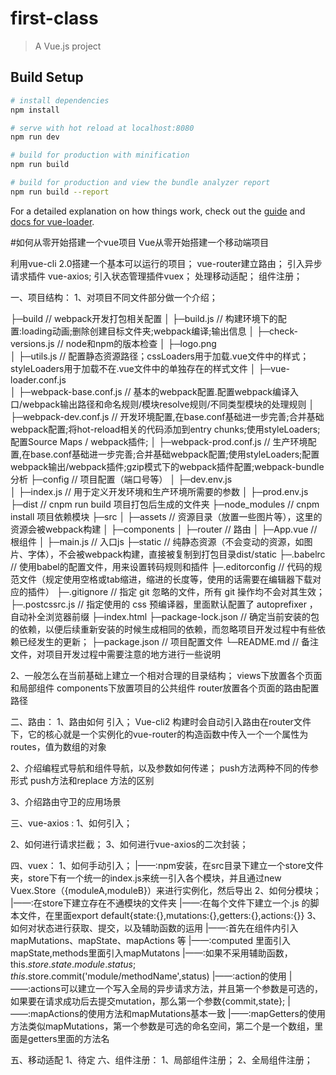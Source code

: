 # first-class

> A Vue.js project

## Build Setup

``` bash
# install dependencies
npm install

# serve with hot reload at localhost:8080
npm run dev

# build for production with minification
npm run build

# build for production and view the bundle analyzer report
npm run build --report
```

For a detailed explanation on how things work, check out the [guide](http://vuejs-templates.github.io/webpack/) and [docs for vue-loader](http://vuejs.github.io/vue-loader).

#如何从零开始搭建一个vue项目
Vue从零开始搭建一个移动端项目

利用vue-cli 2.0搭建一个基本可以运行的项目；
vue-router建立路由；
引入异步请求插件 vue-axios;
引入状态管理插件vuex；
处理移动适配；
组件注册；


一、项目结构：
1、对项目不同文件部分做一个介绍；
                     
├─build                         // webpack开发打包相关配置
│ ├─build.js                        // 构建环境下的配置:loading动画;删除创建目标文件夹;webpack编译;输出信息
│ ├─check-versions.js               // node和npm的版本检查
│ ├─logo.png                        
│ ├─utils.js                        // 配置静态资源路径；cssLoaders用于加载.vue文件中的样式；styleLoaders用于加载不在.vue文件中的单独存在的样式文件
│ ├─vue-loader.conf.js              
│ ├─webpack-base.conf.js            // 基本的webpack配置.配置webpack编译入口/webpack输出路径和命名规则/模块resolve规则/不同类型模块的处理规则
│ ├─webpack-dev.conf.js             // 开发环境配置,在base.conf基础进一步完善;合并基础webpack配置;将hot-reload相关的代码添加到entry chunks;使用styleLoaders;配置Source Maps / webpack插件;
│ ├─webpack-prod.conf.js            // 生产环境配置,在base.conf基础进一步完善;合并基础webpack配置;使用styleLoaders;配置webpack输出/webpack插件;gzip模式下的webpack插件配置;webpack-bundle分析
├─config                        // 项目配置（端口号等）
│ ├─dev.env.js                      
│ ├─index.js                        // 用于定义开发环境和生产环境所需要的参数
│ ├─prod.env.js                     
├─dist                          // cnpm run build  项目打包后生成的文件夹
├─node_modules                  // cnpm install    项目依赖模块
├─src
│ ├─assets                      // 资源目录（放置一些图片等），这里的资源会被webpack构建
│ ├─components
│ ├─router                          // 路由
│ ├─App.vue                         // 根组件
│ ├─main.js                         // 入口js
├─static                        // 纯静态资源（不会变动的资源，如图片、字体），不会被webpack构建，直接被复制到打包目录dist/static
├─.babelrc                      // 使用babel的配置文件，用来设置转码规则和插件
├─.editorconfig                 // 代码的规范文件（规定使用空格或tab缩进，缩进的长度等，使用的话需要在编辑器下载对应的插件）
├─.gitignore                    // 指定 git 忽略的文件，所有 git 操作均不会对其生效；
├─.postcssrc.js                 // 指定使用的 css 预编译器，里面默认配置了 autoprefixer ，自动补全浏览器前缀
├─index.html
├─package-lock.json            // 确定当前安装的包的依赖，以便后续重新安装的时候生成相同的依赖，而忽略项目开发过程中有些依赖已经发生的更新；
├─package.json                 // 项目配置文件
└─README.md                    // 备注文件，对项目开发过程中需要注意的地方进行一些说明


2、一般怎么在当前基础上建立一个相对合理的目录结构；
views下放置各个页面和局部组件
components下放置项目的公共组件
router放置各个页面的路由配置路径

二、路由：
1、路由如何 引入；
 Vue-cli2 构建时会自动引入路由在router文件下，它的核心就是一个实例化的vue-router的构造函数中传入一个一个属性为routes，值为数组的对象

2、介绍编程式导航和组件导航，以及参数如何传递；
push方法两种不同的传参形式
push方法和replace 方法的区别

3、介绍路由守卫的应用场景


三、vue-axios :
1、如何引入；

2、如何进行请求拦截；
3、如何进行vue-axios的二次封装；


四、vuex：
1、如何手动引入；
   |——:npm安装，在src目录下建立一个store文件夹，store下有一个统一的index.js来统一引入各个模块，并且通过new Vuex.Store（{moduleA,moduleB}）来进行实例化，然后导出
2、如何分模块；
   |——:在store下建立存在不通模块的文件夹
   |——:在每个文件下建立一个.js 的脚本文件，在里面export default{state:{},mutations:{},getters:{},actions:{}} 
3、如何对状态进行获取、提交，以及辅助函数的运用
  |——:首先在组件内引入mapMutations、mapState、mapActions 等
  |——:computed 里面引入mapState,methods里面引入mapMutatons
  |——:如果不采用辅助函数，this.$store.state.module.status;this.$store.commit('module/methodName',status)
  |——:action的使用
     |——:actions可以建立一个写入全局的异步请求方法，并且第一个参数是可选的，如果要在请求成功后去提交mutation，那么第一个参数{commit,state};
        |——:mapActions的使用方法和mapMutations基本一致
  |——:mapGetters的使用方法类似mapMutations，第一个参数是可选的命名空间，第二个是一个数组，里面是getters里面的方法名


五、移动适配
1、待定
六、组件注册：
1、局部组件注册；
2、全局组件注册；















